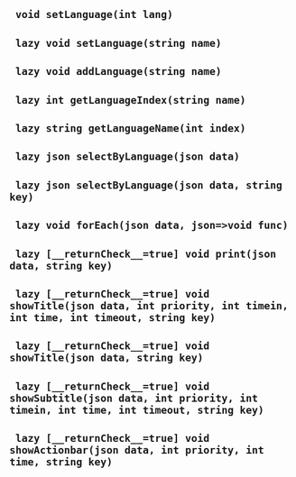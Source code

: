 ## ` void setLanguage(int lang)`


## ` lazy void setLanguage(string name)`


## ` lazy void addLanguage(string name)`


## ` lazy int getLanguageIndex(string name)`


## ` lazy string getLanguageName(int index)`


## ` lazy json selectByLanguage(json data)`


## ` lazy json selectByLanguage(json data, string key)`


## ` lazy void forEach(json data, json=>void func)`


## ` lazy [__returnCheck__=true] void print(json data, string key)`


## ` lazy [__returnCheck__=true] void showTitle(json data, int priority, int timein, int time, int timeout, string key)`


## ` lazy [__returnCheck__=true] void showTitle(json data, string key)`


## ` lazy [__returnCheck__=true] void showSubtitle(json data, int priority, int timein, int time, int timeout, string key)`


## ` lazy [__returnCheck__=true] void showActionbar(json data, int priority, int time, string key)`



